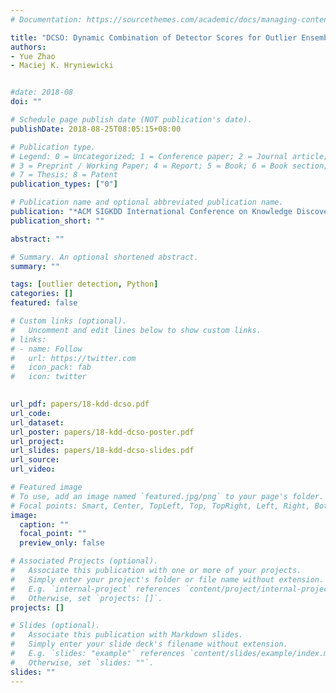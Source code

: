 ```yaml
---
# Documentation: https://sourcethemes.com/academic/docs/managing-content/

title: "DCSO: Dynamic Combination of Detector Scores for Outlier Ensembles"
authors: 
- Yue Zhao
- Maciej K. Hryniewicki


#date: 2018-08
doi: ""

# Schedule page publish date (NOT publication's date).
publishDate: 2018-08-25T08:05:15+08:00

# Publication type.
# Legend: 0 = Uncategorized; 1 = Conference paper; 2 = Journal article;
# 3 = Preprint / Working Paper; 4 = Report; 5 = Book; 6 = Book section;
# 7 = Thesis; 8 = Patent
publication_types: ["0"]

# Publication name and optional abbreviated publication name.
publication: "*ACM SIGKDD International Conference on Knowledge Discovery and Data Mining (KDD), Workshop on Outlier Detection De-constructed (ODD)*"
publication_short: ""

abstract: ""

# Summary. An optional shortened abstract.
summary: ""

tags: [outlier detection, Python]
categories: []
featured: false

# Custom links (optional).
#   Uncomment and edit lines below to show custom links.
# links:
# - name: Follow
#   url: https://twitter.com
#   icon_pack: fab
#   icon: twitter

  
url_pdf: papers/18-kdd-dcso.pdf
url_code:
url_dataset:
url_poster: papers/18-kdd-dcso-poster.pdf
url_project: 
url_slides: papers/18-kdd-dcso-slides.pdf
url_source: 
url_video:

# Featured image
# To use, add an image named `featured.jpg/png` to your page's folder. 
# Focal points: Smart, Center, TopLeft, Top, TopRight, Left, Right, BottomLeft, Bottom, BottomRight.
image:
  caption: ""
  focal_point: ""
  preview_only: false

# Associated Projects (optional).
#   Associate this publication with one or more of your projects.
#   Simply enter your project's folder or file name without extension.
#   E.g. `internal-project` references `content/project/internal-project/index.md`.
#   Otherwise, set `projects: []`.
projects: []

# Slides (optional).
#   Associate this publication with Markdown slides.
#   Simply enter your slide deck's filename without extension.
#   E.g. `slides: "example"` references `content/slides/example/index.md`.
#   Otherwise, set `slides: ""`.
slides: ""
---
```

